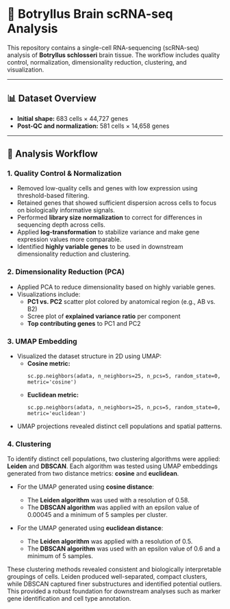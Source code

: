 # 🧠 Botryllus Brain scRNA-seq Analysis

This repository contains a single-cell RNA-sequencing (scRNA-seq) analysis of **Botryllus schlosseri** brain tissue. The workflow includes quality control, normalization, dimensionality reduction, clustering, and visualization.

---

## 📊 Dataset Overview

- **Initial shape:** 683 cells × 44,727 genes  
- **Post-QC and normalization:** 581 cells × 14,658 genes  

---

## 🔬 Analysis Workflow

### 1. Quality Control & Normalization

- Removed low-quality cells and genes with low expression using threshold-based filtering.
- Retained genes that showed sufficient dispersion across cells to focus on biologically informative signals.
- Performed **library size normalization** to correct for differences in sequencing depth across cells.
- Applied **log-transformation** to stabilize variance and make gene expression values more comparable.
- Identified **highly variable genes** to be used in downstream dimensionality reduction and clustering.

### 2. Dimensionality Reduction (PCA)

- Applied PCA to reduce dimensionality based on highly variable genes.
- Visualizations include:
  - **PC1 vs. PC2** scatter plot colored by anatomical region (e.g., AB vs. B2)
  - Scree plot of **explained variance ratio** per component
  - **Top contributing genes** to PC1 and PC2

### 3. UMAP Embedding

- Visualized the dataset structure in 2D using UMAP:
  - **Cosine metric:**  
    ```
    sc.pp.neighbors(adata, n_neighbors=25, n_pcs=5, random_state=0, metric='cosine')
    ```
  - **Euclidean metric:**  
    ```
    sc.pp.neighbors(adata, n_neighbors=25, n_pcs=5, random_state=0, metric='euclidean')
    ```
- UMAP projections revealed distinct cell populations and spatial patterns.

### 4. Clustering

To identify distinct cell populations, two clustering algorithms were applied: **Leiden** and **DBSCAN**. Each algorithm was tested using UMAP embeddings generated from two distance metrics: **cosine** and **euclidean**.

- For the UMAP generated using **cosine distance**:
  - The **Leiden algorithm** was used with a resolution of 0.58.
  - The **DBSCAN algorithm** was applied with an epsilon value of 0.00045 and a minimum of 5 samples per cluster.

- For the UMAP generated using **euclidean distance**:
  - The **Leiden algorithm** was applied with a resolution of 0.5.
  - The **DBSCAN algorithm** was used with an epsilon value of 0.6 and a minimum of 5 samples.

These clustering methods revealed consistent and biologically interpretable groupings of cells. Leiden produced well-separated, compact clusters, while DBSCAN captured finer substructures and identified potential outliers. This provided a robust foundation for downstream analyses such as marker gene identification and cell type annotation.

